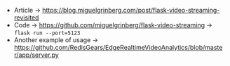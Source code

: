 * Article -> https://blog.miguelgrinberg.com/post/flask-video-streaming-revisited
* Code -> https://github.com/miguelgrinberg/flask-video-streaming -> `flask run --port=5123`
* Another example of usage -> https://github.com/RedisGears/EdgeRealtimeVideoAnalytics/blob/master/app/server.py